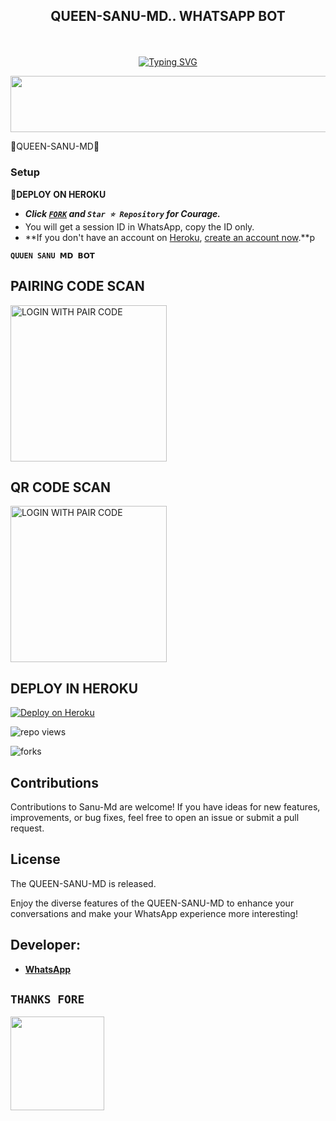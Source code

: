 
## <p align="center"> QUEEN-SANU-MD.. WHATSAPP BOT
<br>

<p align="center"><a href="https://git.io/typing-svg"><img src="https://readme-typing-svg.demolab.com?font=EB+Garamond&weight=800&size=28&duration=4000&pause=1000&random=false&width=435&lines=WELCOME+TO+THE+QUEEN-SANU-MD;MULTI-DEVICE+WHATSAPP+BOT;DEVELOPED+BY+Hackershenu;RELEASED+DATE+16%2F05%2F2024." alt="Typing SVG" /></a>
</p>


<img src="https://telegra.ph/file/970941736cb44fe78ae56.jpg" width="540" height="90" />
</p>         🤍QUEEN-SANU-MD🤍

### Setup

**📌DEPLOY ON HEROKU**
   - ***Click [`FORK`](https://github.com/Hackershenu/QUEEN-SANU-MD../fork) and `Star ⭐ Repository` for Courage.***
   - You will get a session ID in WhatsApp, copy the ID only.
   - **If you don't have an account on [Heroku](https://signup.heroku.com/), [create an account now](https://signup.heroku.com/).**p
</p>


**`QUUEN SANU 𝗠𝗗 𝗕𝗢𝗧`**

##  PAIRING CODE SCAN

<a href="බොට්ගේ එක දාන්න"><img src="https://img.shields.io/badge/LOGIN%20WITH-PAIR%20CODE-red" alt="LOGIN WITH PAIR CODE" width="250"></a>

## QR CODE SCAN

<a href="බොට්ගේ එක දාන්න"><img src="https://img.shields.io/badge/LOGIN%20WITH-QR%20CODE-red" alt="LOGIN WITH PAIR CODE" width="250"></a>
## DEPLOY IN HEROKU

 [![Deploy on Heroku](https://www.herokucdn.com/deploy/button.svg)]([https://dashboard.heroku.com/new?template=https://github.com/Hackershenu/Hackershenu)

   </details>
</P>

![repo views](https://hits.seeyoufarm.com/api/count/incr/badge.svg?url=https%3A%2F%2Fgithub.com%2FHackershenu%2FQUEEN-SANU-MD..&count_bg=%2379C83D&title_bg=%23555555&icon=gitpod.svg&icon_color=%23E7E7E7&title=Views&edge_flat=false)

![forks](https://img.shields.io/github/forks/Hackershenu/QUEEN-SANU-MD..?label=Forks&style=social)



## Contributions

Contributions to Sanu-Md are welcome! If you have ideas for new features, improvements, or bug fixes, feel free to open an issue or submit a pull request.

## License

The QUEEN-SANU-MD is released.

Enjoy the diverse features of the QUEEN-SANU-MD  to enhance your conversations and make your WhatsApp experience more interesting!

## Developer:
- [**WhatsApp**](https://wa.me/94768725104)


## `THANKS FORE` 


   <a href="https://github.com/Feenixmd0"><img src="https://telegra.ph/file/67962912c8fdc629e8f3d.jpg" width=150 height=150></a>   
